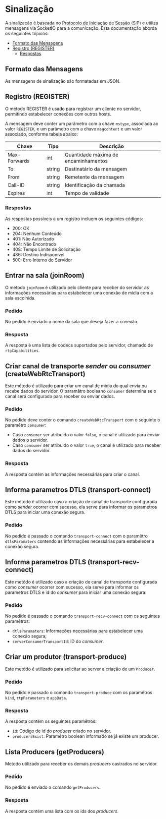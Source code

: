 # Sinalização <!-- omit in toc -->

A sinalização é baseada no [Protocolo de Iniciação de Sessão (SIP)](https://datatracker.ietf.org/doc/html/rfc3261) e utiliza mensagens via SocketIO para a comunicação. Esta documentação aborda os seguintes tópicos:

- [Formato das Mensagens](#formato-das-mensagens)
- [Registro (REGISTER)](#registro-register)
    - [Respostas](#respostas)


## Formato das Mensagens

As mensagens de sinalização são formatadas em JSON.

## Registro (REGISTER)

O método REGISTER é usado para registrar um cliente no servidor, permitindo estabelecer conexões com outros hosts.

A mensagem deve conter um parâmetro com a chave `mstype`, associada ao valor `REGISTER`, e um parâmetro com a chave `msgcontent` e um valor associado, conforme tabela abaixo:



<!-- ```
REGISTER sip:registrar.biloxi.com
Max-Forwards: 2
To: Bob <sip:bob@biloxi.com>
From: Bob <sip:bob@biloxi.com>;tag=456248
Call-ID: 843817637684230@998sdasdh09
Expires: 3600
``` -->
<!-- > Respostas: 200, 204, 401, 404, 408, 486 e  500 -->
| Chave        | Tipo   | Descrição                  |
|--------------|--------|----------------------------|
| Max-Forwards | int    | Quantidade máxima de encaminhamentos |
| To           | string | Destinatário da mensagem   |
| From         | string | Remetente da mensagem      |
| Call-ID      | string | Identificação da chamada   |
| Expires      | int    | Tempo de validade          |

### Respostas

As respostas possíveis a um registro incluem os seguintes códigos:

- 200: OK
- 204: Nenhum Conteúdo
- 401: Não Autorizado
- 404: Não Encontrado
- 408: Tempo Limite de Solicitação
- 486: Destino Indisponível
- 500: Erro Interno do Servidor

## Entrar na sala (joinRoom)


O método `joinRoom` é utilizado pelo cliente para receber do servidor as informações necessárias para estabelecer uma conexão de midia com a sala escolhida.

### Pedido
No pedido é enviado o nome da sala que deseja fazer a conexão.

### Resposta
A resposta é uma lista de codecs suportados pelo servidor, chamado de `rtpCapabilities`.

## Criar canal de transporte *sender* ou *consumer* (createWebRtcTransport)

Este método é utilizado para criar um canal de midia do qual envia ou recebe dados do servidor. O paramâtro booleano `consumer` determina se o canal será configurado para receber ou enviar dados.

### Pedido
No pedido deve conter o comando `createWebRtcTransport` com o seguinte o paramêtro `consumer`:
- Caso `consumer` ser atribuido o valor `false`, o canal é utilizado para enviar dados o servidor.
- Caso `consumer` ser atribuido o valor `true`, o canal é utilizado para receber dados do servidor.
### Resposta
A resposta contém as informações necessárias para criar o canal.

## Informa parametros DTLS (transport-connect)

Este metódo é utilizado caso a criação de canal de transporte configurada como *sender* ocorrer com sucesso, ela serve para informar os parametros DTLS para iniciar uma conexão segura.

### Pedido
No pedido é passado o comando `transport-connect` com o paramêtro `dtlsParamaters` contendo as informações necessárias para estabelecer a conexão segura.

## Informa parametros DTLS (transport-recv-connect)

Este metódo é utilizado caso a criação de canal de transporte configurada como *consumer* ocorrer com sucesso, ela serve para informar os parametros DTLS e id do *consumer* para iniciar uma conexão segura.

### Pedido
No pedido é passado o comando `transport-recv-connect` com os seguintes paramêtros:
- `dtlsParamaters`: Informações necessárias para estabelecer uma conexão segura;
- `serverConsumerTransportId`: ID do *consumer*.

## Criar um produtor (transport-produce)

Este metódo é utilizado para solicitar ao server a criação de um `Producer`.

### Pedido
No pedido é passado o comando `transport-produce` com os paramêtros `kind`, `rtpParameters` e `appData`.
### Resposta
A resposta contém os seguintes paramêtros:
- `id`: Código de id do *producer* criado no servidor.
- `producersExist`: Paramêtro boolean informado se já existe um producer.

## Lista Producers (getProducers)

Metodo utilizado para receber os demais *producers* castrados no servidor.
### Pedido
No pedido é enviado o comando `getProducers`.
### Resposta
A resposta contém uma lista com os ids dos *producers*.




<!-- ## INVITE
Estabelece uma sessão com outro host.

## SUBSCRIBE
Estabelece uma sessão com um canal especifico.

## PUBLISH
Envia mensagens em um canal especifico.

## ACK
Mensagem de confirmação.

## BYE
Mensagem de encerramento de sessão. -->